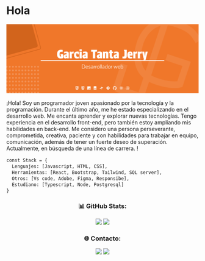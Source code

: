 # Hola
![Panel de Jerry Garcia](https://raw.githubusercontent.com/PandaAsia/Portadas01/refs/heads/main/gj.webp)

¡Hola! Soy un programador joven apasionado por la tecnología y la programación. Durante el último año, me he estado especializando en el desarrollo web. Me encanta aprender y explorar nuevas tecnologías. Tengo experiencia en el desarrollo front-end, pero también estoy ampliando mis habilidades en back-end. Me considero una persona perseverante, comprometida, creativa, paciente y con habilidades para trabajar en equipo, comunicación, además de tener un fuerte deseo de superación. Actualmente, en búsqueda de una línea de carrera. !

```
const Stack = {
  Lenguajes: [Javascript, HTML, CSS],
  Herramientas: [React, Bootstrap, Tailwind, SQL server],
  Otros: [Vs code, Adobe, Figma, Responsibe],
  Estudiano: [Typescript, Node, Postgresql]
}
```

<h3 align="center">📊 GitHub Stats: </h3>
<div align="center">
  <img src="https://github-readme-stats.vercel.app/api/top-langs/?username=PandaAsia&theme=highcontrast&hide_border=false&include_all_commits=false&count_private=false&layout=compact">
  <span>   </span>
  <img src="https://github-readme-streak-stats.herokuapp.com/?user=PandaAsia&theme=highcontrast&hide_border=false">
</div>

<h3 align="center">🌐 Contacto: </h3>
<p align="center">
  <a href="https://www.linkedin.com/in/garciatantajerryanthony/" target="_blank"><img src="https://img.shields.io/badge/LinkedIn-%230077B5.svg?logo=linkedin&logoColor=white"></a>
  <a href="https://pandaasia.github.io/Portafolio-ver-2/" target="_blank"><img src="https://visitcount.itsvg.in/api?id=PandaAsia&icon=0&color=0"></a>   
</p>
